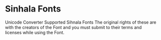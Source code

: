 # Sinhala Fonts
 Unicode Converter Supported Sihnala Fonts
 The original rights of these are with the creators of the Font and you must submit to their terms and licenses while using the Font.
